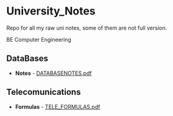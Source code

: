 # University_Notes
Repo for all my raw uni notes, some of them are not full version.

BE Computer Engineering 
## DataBases
* **Notes** - [DATABASENOTES.pdf](https://github.com/TobMTV/University_Notes/blob/master/DATABASENOTES.pdf)

## Telecomunications
* **Formulas** - [TELE_FORMULAS.pdf](https://github.com/TobMTV/University_Notes/blob/master/a6_fond_comunicazioni.pdf)

